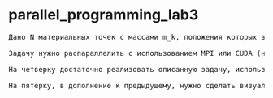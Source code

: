 # parallel_programming_lab3
<pre>
Дано N материальных точек с массами m_k, положения которых в начальный момент времени заданы радиус-векторами r_k, а скорости векторами v_k, k от 1 до N . Требуется определить траектории всех частиц во все моменты времени от 0 до t_end.

Задачу нужно распараллелить с использованием MPI или CUDA (на выбор).

На четверку достаточно реализовать описанную задачу, используя для решения метод Эйлера первого порядка точности.

На пятерку, в дополнение к предыдущему, нужно сделать визуализацию в Питоне и провести исследования производительности: ускорение, эффективность, время работы.
</pre>